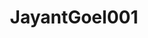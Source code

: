 ---
title: JayantGoel001
github: https://github.com/JayantGoel001
mode: dark
transition: 1s
score: 64.5
archetype:
- Github Actions
- Stats and Metrics
---